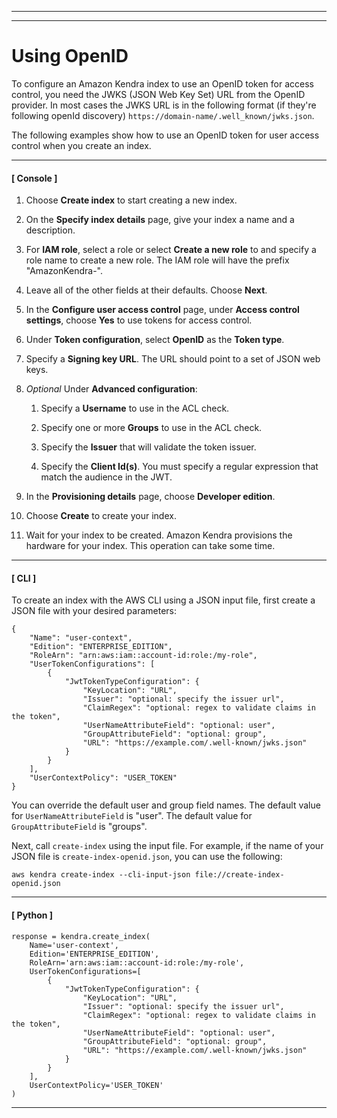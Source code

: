 --------

--------

# Using OpenID<a name="create-index-access-control-tokens-openid"></a>

To configure an Amazon Kendra index to use an OpenID token for access control, you need the JWKS \(JSON Web Key Set\) URL from the OpenID provider\. In most cases the JWKS URL is in the following format \(if they're following openId discovery\) `https://domain-name/.well_known/jwks.json`\. 

The following examples show how to use an OpenID token for user access control when you create an index\. 

------
#### [ Console ]

1. Choose **Create index** to start creating a new index\.

1. On the **Specify index details** page, give your index a name and a description\. 

1. For **IAM role**, select a role or select **Create a new role** to and specify a role name to create a new role\. The IAM role will have the prefix "AmazonKendra\-"\. 

1. Leave all of the other fields at their defaults\. Choose **Next**\.

1. In the **Configure user access control** page, under **Access control settings**, choose **Yes** to use tokens for access control\. 

1. Under **Token configuration**, select **OpenID** as the **Token type**\. 

1. Specify a **Signing key URL**\. The URL should point to a set of JSON web keys\. 

1. *Optional* Under **Advanced configuration**: 

   1. Specify a **Username** to use in the ACL check\. 

   1. Specify one or more **Groups** to use in the ACL check\. 

   1. Specify the **Issuer** that will validate the token issuer\. 

   1. Specify the **Client Id\(s\)**\. You must specify a regular expression that match the audience in the JWT\.

1. In the **Provisioning details** page, choose **Developer edition**\.

1. Choose **Create** to create your index\.

1. Wait for your index to be created\. Amazon Kendra provisions the hardware for your index\. This operation can take some time\.

------
#### [ CLI ]

To create an index with the AWS CLI using a JSON input file, first create a JSON file with your desired parameters:

```
{
    "Name": "user-context",
    "Edition": "ENTERPRISE_EDITION",
    "RoleArn": "arn:aws:iam::account-id:role:/my-role",
    "UserTokenConfigurations": [
        {
            "JwtTokenTypeConfiguration": {
                "KeyLocation": "URL",
                "Issuer": "optional: specify the issuer url",
                "ClaimRegex": "optional: regex to validate claims in the token",
                "UserNameAttributeField": "optional: user",
                "GroupAttributeField": "optional: group",
                "URL": "https://example.com/.well-known/jwks.json"
            }
        }
    ],
    "UserContextPolicy": "USER_TOKEN"
}
```

You can override the default user and group field names\. The default value for `UserNameAttributeField` is "user"\. The default value for `GroupAttributeField` is "groups"\. 

Next, call `create-index` using the input file\. For example, if the name of your JSON file is `create-index-openid.json`, you can use the following: 

```
aws kendra create-index --cli-input-json file://create-index-openid.json
```

------
#### [ Python ]

```
response = kendra.create_index(
    Name='user-context',
    Edition='ENTERPRISE_EDITION',
    RoleArn='arn:aws:iam::account-id:role:/my-role',
    UserTokenConfigurations=[
        {
            "JwtTokenTypeConfiguration": {
                "KeyLocation": "URL",
                "Issuer": "optional: specify the issuer url",
                "ClaimRegex": "optional: regex to validate claims in the token",
                "UserNameAttributeField": "optional: user",
                "GroupAttributeField": "optional: group",
                "URL": "https://example.com/.well-known/jwks.json"
            }
        }
    ],
    UserContextPolicy='USER_TOKEN'
)
```

------